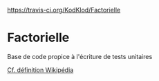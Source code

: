 https://travis-ci.org/KodKlod/Factorielle

# Factorielle

Base de code propice à l'écriture de tests unitaires

[Cf. définition Wikipédia](https://fr.wikipedia.org/wiki/Factorielle)
